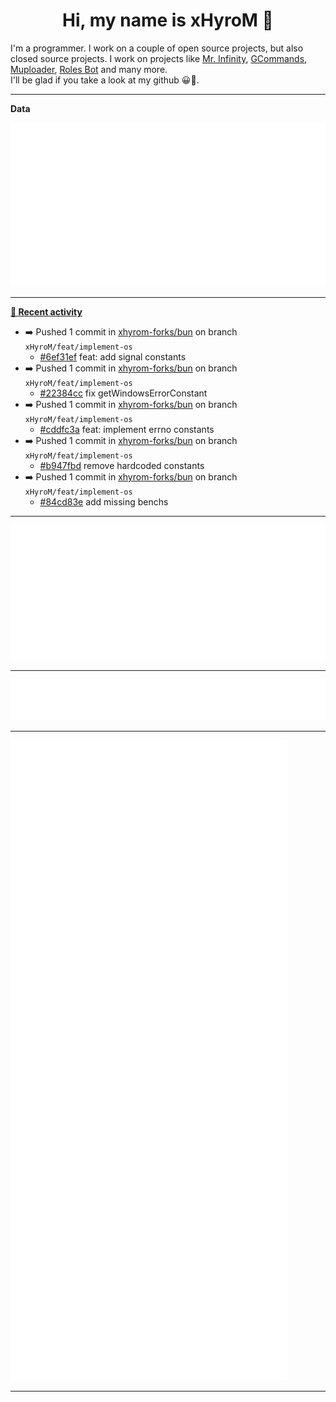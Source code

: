 <p align="center">
    <!-- <img src="https://avatars.githubusercontent.com/u/56601352" width="192" alt="hyro's pfp" /> -->
    <h1 align="center">Hi, my name is xHyroM 👋</h1>
</p>

I'm a programmer. I work on a couple of open source projects, but also closed source projects. I work on projects like [Mr. Infinity](https://discord.com/oauth2/authorize?client_id=720321585625694239&scope=bot%20applications.commands&permissions=8&redirect_uri=https://blobs.gq/imanager&prompt=consent&response_type=code), [GCommands](https://github.com/Garlic-Team/GCommands), [Muploader](https://github.com/xHyroM/Muploader), [Roles Bot](https://github.com/xHyroM/roles-bot) and many more.  
I'll be glad if you take a look at my github 😀👀.

___
**Data**

<img src="https://github.com/xHyroM/xHyroM/blob/master/.cache/base.svg">

___

**[📰 Recent activity](https://github.com/xHyroM)**
* ➡️ Pushed 1 commit in [xhyrom-forks/bun](https://github.com/xhyrom-forks/bun) on branch `xHyroM/feat/implement-os`
  * [#6ef31ef](https://github.com/xhyrom-forks/bun/commit/6ef31ef) feat: add signal constants
* ➡️ Pushed 1 commit in [xhyrom-forks/bun](https://github.com/xhyrom-forks/bun) on branch `xHyroM/feat/implement-os`
  * [#22384cc](https://github.com/xhyrom-forks/bun/commit/22384cc) fix getWindowsErrorConstant
* ➡️ Pushed 1 commit in [xhyrom-forks/bun](https://github.com/xhyrom-forks/bun) on branch `xHyroM/feat/implement-os`
  * [#cddfc3a](https://github.com/xhyrom-forks/bun/commit/cddfc3a) feat: implement errno constants
* ➡️ Pushed 1 commit in [xhyrom-forks/bun](https://github.com/xhyrom-forks/bun) on branch `xHyroM/feat/implement-os`
  * [#b947fbd](https://github.com/xhyrom-forks/bun/commit/b947fbd) remove hardcoded constants
* ➡️ Pushed 1 commit in [xhyrom-forks/bun](https://github.com/xhyrom-forks/bun) on branch `xHyroM/feat/implement-os`
  * [#84cd83e](https://github.com/xhyrom-forks/bun/commit/84cd83e) add missing benchs


___

<img src="https://github.com/xHyroM/xHyroM/blob/master/.cache/isocalendar.svg">

___

<img src="https://github.com/xHyroM/xHyroM/blob/master/.cache/languages.svg">

___

<img src="https://github.com/xHyroM/xHyroM/blob/master/.cache/achievements.svg">

___
